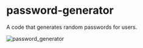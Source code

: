 # password-generator
A code that generates random passwords for users.

![password_generator](https://user-images.githubusercontent.com/76056032/103491608-8f4ee180-4e25-11eb-9adb-688f8a0f4bf6.png)